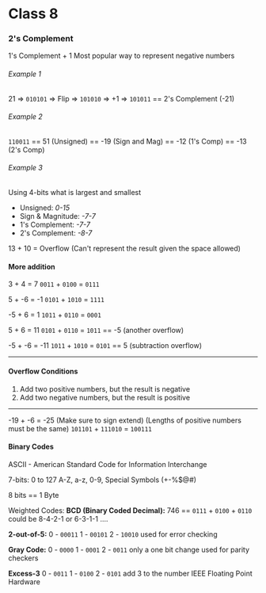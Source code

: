 # Class 8

### 2's Complement
1's Complement + 1
Most popular way to represent negative numbers

###### Example 1
21 => `010101` => Flip => `101010` => +1 => `101011` == 2's Complement (-21)

###### Example 2
`110011` == 51 (Unsigned) == -19 (Sign and Mag) == -12 (1's Comp) == -13 (2's Comp)

###### Example 3
Using 4-bits what is largest and smallest
- Unsigned: *0-15*
- Sign & Magnitude: *-7-7*
- 1's Complement: *-7-7*
- 2's Complement: *-8-7*

13 + 10 = Overflow (Can't represent the result given the space allowed)

#### More addition

3 + 4 = 7
`0011` + `0100` = `0111`

5 + -6 = -1
`0101` + `1010` = `1111`

-5 + 6 = 1
`1011` + `0110` = `0001`

5 + 6 = 11
`0101` + `0110` = `1011` == -5 (another overflow)

-5 + -6 = -11
`1011` + `1010` = `0101` == 5 (subtraction overflow)

---
#### Overflow Conditions
1. Add two positive numbers, but the result is negative
2. Add two negative numbers, but the result is positive

---

-19 + -6 = -25 (Make sure to sign extend) (Lengths of positive numbers must be the same)
`101101` + `111010` = `100111`

#### Binary Codes
ASCII - American Standard Code for Information Interchange

7-bits: 0 to 127
A-Z, a-z, 0-9, Special Symbols (+-%$@#)

8 bits == 1 Byte

Weighted Codes:
**BCD (Binary Coded Decimal):**
746 == `0111` + `0100` + `0110`
could be 8-4-2-1
or 6-3-1-1
....

**2-out-of-5:**
0 - `00011`
1 - `00101`
2 - `10010`
used for error checking

**Gray Code:**
0 - `0000`
1 - `0001`
2 - `0011`
only a one bit change
used for parity checkers

**Excess-3**
0 - `0011`
1 - `0100`
2 - `0101`
add 3 to the number
IEEE Floating Point Hardware
